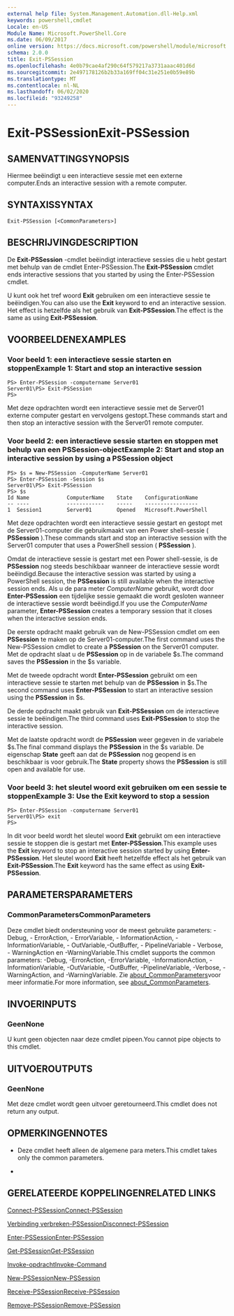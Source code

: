 ```yaml
---
external help file: System.Management.Automation.dll-Help.xml
keywords: powershell,cmdlet
Locale: en-US
Module Name: Microsoft.PowerShell.Core
ms.date: 06/09/2017
online version: https://docs.microsoft.com/powershell/module/microsoft.powershell.core/exit-pssession?view=powershell-6&WT.mc_id=ps-gethelp
schema: 2.0.0
title: Exit-PSSession
ms.openlocfilehash: 4e0b79cae4af290c64f579217a3731aaac401d6d
ms.sourcegitcommit: 2e497178126b2b33a169ff04c31e251e0b59e89b
ms.translationtype: MT
ms.contentlocale: nl-NL
ms.lasthandoff: 06/02/2020
ms.locfileid: "93249258"
---
```

# <span data-ttu-id="039de-103">Exit-PSSession</span><span class="sxs-lookup"><span data-stu-id="039de-103">Exit-PSSession</span></span>

## <span data-ttu-id="039de-104">SAMENVATTING</span><span class="sxs-lookup"><span data-stu-id="039de-104">SYNOPSIS</span></span>
<span data-ttu-id="039de-105">Hiermee beëindigt u een interactieve sessie met een externe computer.</span><span class="sxs-lookup"><span data-stu-id="039de-105">Ends an interactive session with a remote computer.</span></span>

## <span data-ttu-id="039de-106">SYNTAXIS</span><span class="sxs-lookup"><span data-stu-id="039de-106">SYNTAX</span></span>

```
Exit-PSSession [<CommonParameters>]
```

## <span data-ttu-id="039de-107">BESCHRIJVING</span><span class="sxs-lookup"><span data-stu-id="039de-107">DESCRIPTION</span></span>

<span data-ttu-id="039de-108">De **Exit-PSSession** -cmdlet beëindigt interactieve sessies die u hebt gestart met behulp van de cmdlet Enter-PSSession.</span><span class="sxs-lookup"><span data-stu-id="039de-108">The **Exit-PSSession** cmdlet ends interactive sessions that you started by using the Enter-PSSession cmdlet.</span></span>

<span data-ttu-id="039de-109">U kunt ook het tref woord **Exit** gebruiken om een interactieve sessie te beëindigen.</span><span class="sxs-lookup"><span data-stu-id="039de-109">You can also use the **Exit** keyword to end an interactive session.</span></span>
<span data-ttu-id="039de-110">Het effect is hetzelfde als het gebruik van **Exit-PSSession**.</span><span class="sxs-lookup"><span data-stu-id="039de-110">The effect is the same as using **Exit-PSSession**.</span></span>

## <span data-ttu-id="039de-111">VOORBEELDEN</span><span class="sxs-lookup"><span data-stu-id="039de-111">EXAMPLES</span></span>

### <span data-ttu-id="039de-112">Voor beeld 1: een interactieve sessie starten en stoppen</span><span class="sxs-lookup"><span data-stu-id="039de-112">Example 1: Start and stop an interactive session</span></span>

```
PS> Enter-PSSession -computername Server01
Server01\PS> Exit-PSSession
PS>
```

<span data-ttu-id="039de-113">Met deze opdrachten wordt een interactieve sessie met de Server01 externe computer gestart en vervolgens gestopt.</span><span class="sxs-lookup"><span data-stu-id="039de-113">These commands start and then stop an interactive session with the Server01 remote computer.</span></span>

### <span data-ttu-id="039de-114">Voor beeld 2: een interactieve sessie starten en stoppen met behulp van een PSSession-object</span><span class="sxs-lookup"><span data-stu-id="039de-114">Example 2: Start and stop an interactive session by using a PSSession object</span></span>

```
PS> $s = New-PSSession -ComputerName Server01
PS> Enter-PSSession -Session $s
Server01\PS> Exit-PSSession
PS> $s
Id Name            ComputerName    State    ConfigurationName
-- ----            ------------    -----    -----------------
1  Session1        Server01        Opened   Microsoft.PowerShell
```

<span data-ttu-id="039de-115">Met deze opdrachten wordt een interactieve sessie gestart en gestopt met de Server01-computer die gebruikmaakt van een Power shell-sessie ( **PSSession** ).</span><span class="sxs-lookup"><span data-stu-id="039de-115">These commands start and stop an interactive session with the Server01 computer that uses a PowerShell session ( **PSSession** ).</span></span>

<span data-ttu-id="039de-116">Omdat de interactieve sessie is gestart met een Power shell-sessie, is de **PSSession** nog steeds beschikbaar wanneer de interactieve sessie wordt beëindigd.</span><span class="sxs-lookup"><span data-stu-id="039de-116">Because the interactive session was started by using a PowerShell session, the **PSSession** is still available when the interactive session ends.</span></span>
<span data-ttu-id="039de-117">Als u de para meter *ComputerName* gebruikt, wordt door **Enter-PSSession** een tijdelijke sessie gemaakt die wordt gesloten wanneer de interactieve sessie wordt beëindigd.</span><span class="sxs-lookup"><span data-stu-id="039de-117">If you use the *ComputerName* parameter, **Enter-PSSession** creates a temporary session that it closes when the interactive session ends.</span></span>

<span data-ttu-id="039de-118">De eerste opdracht maakt gebruik van de New-PSSession cmdlet om een **PSSession** te maken op de Server01-computer.</span><span class="sxs-lookup"><span data-stu-id="039de-118">The first command uses the New-PSSession cmdlet to create a **PSSession** on the Server01 computer.</span></span>
<span data-ttu-id="039de-119">Met de opdracht slaat u de **PSSession** op in de variabele $s.</span><span class="sxs-lookup"><span data-stu-id="039de-119">The command saves the **PSSession** in the $s variable.</span></span>

<span data-ttu-id="039de-120">Met de tweede opdracht wordt **Enter-PSSession** gebruikt om een interactieve sessie te starten met behulp van de **PSSession** in $s.</span><span class="sxs-lookup"><span data-stu-id="039de-120">The second command uses **Enter-PSSession** to start an interactive session using the **PSSession** in $s.</span></span>

<span data-ttu-id="039de-121">De derde opdracht maakt gebruik van **Exit-PSSession** om de interactieve sessie te beëindigen.</span><span class="sxs-lookup"><span data-stu-id="039de-121">The third command uses **Exit-PSSession** to stop the interactive session.</span></span>

<span data-ttu-id="039de-122">Met de laatste opdracht wordt de **PSSession** weer gegeven in de variabele $s.</span><span class="sxs-lookup"><span data-stu-id="039de-122">The final command displays the **PSSession** in the $s variable.</span></span>
<span data-ttu-id="039de-123">De eigenschap **State** geeft aan dat de **PSSession** nog geopend is en beschikbaar is voor gebruik.</span><span class="sxs-lookup"><span data-stu-id="039de-123">The **State** property shows the **PSSession** is still open and available for use.</span></span>

### <span data-ttu-id="039de-124">Voor beeld 3: het sleutel woord exit gebruiken om een sessie te stoppen</span><span class="sxs-lookup"><span data-stu-id="039de-124">Example 3: Use the Exit keyword to stop a session</span></span>

```
PS> Enter-PSSession -computername Server01
Server01\PS> exit
PS>
```

<span data-ttu-id="039de-125">In dit voor beeld wordt het sleutel woord **Exit** gebruikt om een interactieve sessie te stoppen die is gestart met **Enter-PSSession**.</span><span class="sxs-lookup"><span data-stu-id="039de-125">This example uses the **Exit** keyword to stop an interactive session started by using **Enter-PSSession**.</span></span>
<span data-ttu-id="039de-126">Het sleutel woord **Exit** heeft hetzelfde effect als het gebruik van **Exit-PSSession**.</span><span class="sxs-lookup"><span data-stu-id="039de-126">The **Exit** keyword has the same effect as using **Exit-PSSession**.</span></span>

## <span data-ttu-id="039de-127">PARAMETERS</span><span class="sxs-lookup"><span data-stu-id="039de-127">PARAMETERS</span></span>

### <span data-ttu-id="039de-128">CommonParameters</span><span class="sxs-lookup"><span data-stu-id="039de-128">CommonParameters</span></span>

<span data-ttu-id="039de-129">Deze cmdlet biedt ondersteuning voor de meest gebruikte parameters: -Debug, - ErrorAction, - ErrorVariable, - InformationAction, -InformationVariable, - OutVariable,-OutBuffer, - PipelineVariable - Verbose, - WarningAction en -WarningVariable.</span><span class="sxs-lookup"><span data-stu-id="039de-129">This cmdlet supports the common parameters: -Debug, -ErrorAction, -ErrorVariable, -InformationAction, -InformationVariable, -OutVariable, -OutBuffer, -PipelineVariable, -Verbose, -WarningAction, and -WarningVariable.</span></span> <span data-ttu-id="039de-130">Zie [about_CommonParameters](https://go.microsoft.com/fwlink/?LinkID=113216)voor meer informatie.</span><span class="sxs-lookup"><span data-stu-id="039de-130">For more information, see [about_CommonParameters](https://go.microsoft.com/fwlink/?LinkID=113216).</span></span>

## <span data-ttu-id="039de-131">INVOER</span><span class="sxs-lookup"><span data-stu-id="039de-131">INPUTS</span></span>

### <span data-ttu-id="039de-132">Geen</span><span class="sxs-lookup"><span data-stu-id="039de-132">None</span></span>

<span data-ttu-id="039de-133">U kunt geen objecten naar deze cmdlet pipeen.</span><span class="sxs-lookup"><span data-stu-id="039de-133">You cannot pipe objects to this cmdlet.</span></span>

## <span data-ttu-id="039de-134">UITVOER</span><span class="sxs-lookup"><span data-stu-id="039de-134">OUTPUTS</span></span>

### <span data-ttu-id="039de-135">Geen</span><span class="sxs-lookup"><span data-stu-id="039de-135">None</span></span>

<span data-ttu-id="039de-136">Met deze cmdlet wordt geen uitvoer geretourneerd.</span><span class="sxs-lookup"><span data-stu-id="039de-136">This cmdlet does not return any output.</span></span>

## <span data-ttu-id="039de-137">OPMERKINGEN</span><span class="sxs-lookup"><span data-stu-id="039de-137">NOTES</span></span>

* <span data-ttu-id="039de-138">Deze cmdlet heeft alleen de algemene para meters.</span><span class="sxs-lookup"><span data-stu-id="039de-138">This cmdlet takes only the common parameters.</span></span>

*

## <span data-ttu-id="039de-139">GERELATEERDE KOPPELINGEN</span><span class="sxs-lookup"><span data-stu-id="039de-139">RELATED LINKS</span></span>

[<span data-ttu-id="039de-140">Connect-PSSession</span><span class="sxs-lookup"><span data-stu-id="039de-140">Connect-PSSession</span></span>](Connect-PSSession.md)

[<span data-ttu-id="039de-141">Verbinding verbreken-PSSession</span><span class="sxs-lookup"><span data-stu-id="039de-141">Disconnect-PSSession</span></span>](Disconnect-PSSession.md)

[<span data-ttu-id="039de-142">Enter-PSSession</span><span class="sxs-lookup"><span data-stu-id="039de-142">Enter-PSSession</span></span>](Enter-PSSession.md)

[<span data-ttu-id="039de-143">Get-PSSession</span><span class="sxs-lookup"><span data-stu-id="039de-143">Get-PSSession</span></span>](Get-PSSession.md)

[<span data-ttu-id="039de-144">Invoke-opdracht</span><span class="sxs-lookup"><span data-stu-id="039de-144">Invoke-Command</span></span>](Invoke-Command.md)

[<span data-ttu-id="039de-145">New-PSSession</span><span class="sxs-lookup"><span data-stu-id="039de-145">New-PSSession</span></span>](New-PSSession.md)

[<span data-ttu-id="039de-146">Receive-PSSession</span><span class="sxs-lookup"><span data-stu-id="039de-146">Receive-PSSession</span></span>](Receive-PSSession.md)

[<span data-ttu-id="039de-147">Remove-PSSession</span><span class="sxs-lookup"><span data-stu-id="039de-147">Remove-PSSession</span></span>](Remove-PSSession.md)
